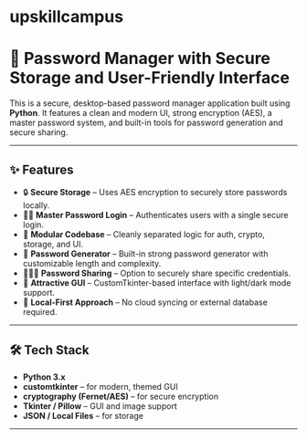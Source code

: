 # upskillcampus
# 🔐 Password Manager with Secure Storage and User-Friendly Interface

This is a secure, desktop-based password manager application built using **Python**. It features a clean and modern UI, strong encryption (AES), a master password system, and built-in tools for password generation and secure sharing.

---

## ✨ Features

- 🔒 **Secure Storage** – Uses AES encryption to securely store passwords locally.
- 🧑‍💻 **Master Password Login** – Authenticates users with a single secure login.
- 🧩 **Modular Codebase** – Cleanly separated logic for auth, crypto, storage, and UI.
- 🧠 **Password Generator** – Built-in strong password generator with customizable length and complexity.
- 🧑‍🤝‍🧑 **Password Sharing** – Option to securely share specific credentials.
- 🎨 **Attractive GUI** – CustomTkinter-based interface with light/dark mode support.
- 💾 **Local-First Approach** – No cloud syncing or external database required.

---

## 🛠️ Tech Stack

- **Python 3.x**
- **customtkinter** – for modern, themed GUI
- **cryptography (Fernet/AES)** – for secure encryption
- **Tkinter / Pillow** – GUI and image support
- **JSON / Local Files** – for storage

---
